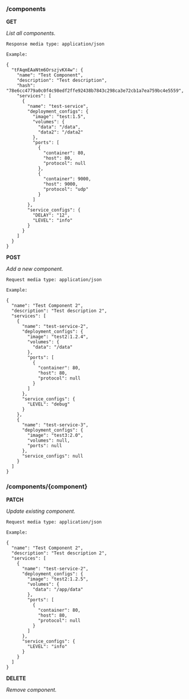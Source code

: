 ### /components

**GET**

_List all components._

    Response media type: application/json
    
    Example: 
    
    {
      "tFAqmEAaNtm6OrszjvKX4w": {
        "name": "Test Component",
        "description": "Test description",
        "hash": "78e6cc4779a0c0f4c98edf2ffe92438b7843c298ca3e72cb1a7ea759bc4e5559",
        "services": [
          {
            "name": "test-service",
            "deployment_configs": {
              "image": "test:1.5",
              "volumes": {
                "data": "/data",
                "data2": "/data2"
              },
              "ports": [
                {
                  "container": 80,
                  "host": 80,
                  "protocol": null
                },
                {
                  "container": 9000,
                  "host": 9000,
                  "protocol": "udp"
                }
              ]
            },
            "service_configs": {
              "DELAY": "12",
              "LEVEL": "info"
            }
          }
        ]
      }
    }

**POST**

_Add a new component._

    Request media type: application/json
    
    Example:

    {
      "name": "Test Component 2",
      "description": "Test description 2",
      "services": [
        {
          "name": "test-service-2",
          "deployment_configs": {
            "image": "test2:1.2.4",
            "volumes": {
              "data": "/data"
            },
            "ports": [
              {
                "container": 80,
                "host": 80,
                "protocol": null
              }
            ]
          },
          "service_configs": {
            "LEVEL": "debug"
          }
        },
        {
          "name": "test-service-3",
          "deployment_configs": {
            "image": "test3:2.0",
            "volumes": null,
            "ports": null
          },
          "service_configs": null
        }
      ]
    }

### /components/{component}

**PATCH**

_Update existing component._

    Request media type: application/json
    
    Example:

    {
      "name": "Test Component 2",
      "description": "Test description 2",
      "services": [
        {
          "name": "test-service-2",
          "deployment_configs": {
            "image": "test2:1.2.5",
            "volumes": {
              "data": "/app/data"
            },
            "ports": [
              {
                "container": 80,
                "host": 80,
                "protocol": null
              }
            ]
          },
          "service_configs": {
            "LEVEL": "info"
          }
        }
      ]
    }

**DELETE**

_Remove component._
